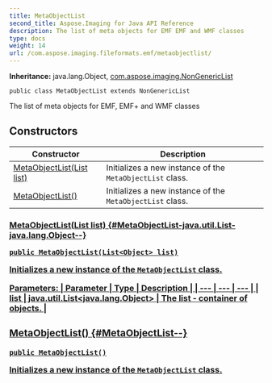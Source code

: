 ```yaml
---
title: MetaObjectList
second_title: Aspose.Imaging for Java API Reference
description: The list of meta objects for EMF EMF and WMF classes
type: docs
weight: 14
url: /com.aspose.imaging.fileformats.emf/metaobjectlist/
---
```

**Inheritance:**
java.lang.Object, [com.aspose.imaging.NonGenericList](../../com.aspose.imaging/nongenericlist)
```
public class MetaObjectList extends NonGenericList
```

The list of meta objects for EMF, EMF+ and WMF classes
## Constructors

| Constructor | Description |
| --- | --- |
| [MetaObjectList(List<Object> list)](#MetaObjectList-java.util.List-java.lang.Object--) | Initializes a new instance of the `MetaObjectList` class. |
| [MetaObjectList()](#MetaObjectList--) | Initializes a new instance of the `MetaObjectList` class. |
### MetaObjectList(List<Object> list) {#MetaObjectList-java.util.List-java.lang.Object--}
```
public MetaObjectList(List<Object> list)
```


Initializes a new instance of the `MetaObjectList` class.

**Parameters:**
| Parameter | Type | Description |
| --- | --- | --- |
| list | java.util.List<java.lang.Object> | The list - container of objects. |

### MetaObjectList() {#MetaObjectList--}
```
public MetaObjectList()
```


Initializes a new instance of the `MetaObjectList` class.

